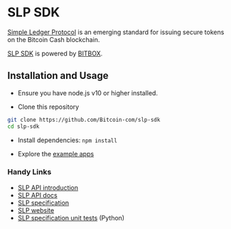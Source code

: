 # SLP SDK

[Simple Ledger Protocol](https://simpleledger.cash) is an emerging standard for issuing secure tokens on the Bitcoin Cash blockchain.

[SLP SDK](https://developer.bitcoin.com/slp) is powered by [BITBOX](https://developer.bitcoin.com/bitbox).

## Installation and Usage
- Ensure you have node.js v10 or higher installed.

- Clone this repository
```bash
git clone https://github.com/Bitcoin-com/slp-sdk
cd slp-sdk
```

- Install dependencies: `npm install`

- Explore the [example apps](examples)

### Handy Links

- [SLP API introduction](https://developer.bitcoin.com/slp)
- [SLP API docs](https://developer.bitcoin.com/slp/docs/getting-started)
- [SLP specification](https://github.com/simpleledger/slp-specifications/blob/master/slp-token-type-1.md)
- [SLP website](https://simpleledger.cash/)
- [SLP specification unit tests](https://github.com/simpleledger/slp-unit-test-data) (Python)

